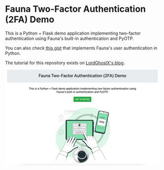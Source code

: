 # Fauna Two-Factor Authentication (2FA) Demo

This is a Python + Flask demo application implementing two-factor authentication using Fauna's built-in authentication and PyOTP.

You can also check [this gist](https://gist.github.com/LordGhostX/9d70357f9803904506939ab6f4bb3a9a) that implements Fauna's user authentication in Python.

The tutorial for this repository exists on [LordGhostX's blog](https://dev.to/lordghostx/implementing-two-factor-authentication-with-flask-pyotp-and-fauna-4jf3).

![](home.png)
